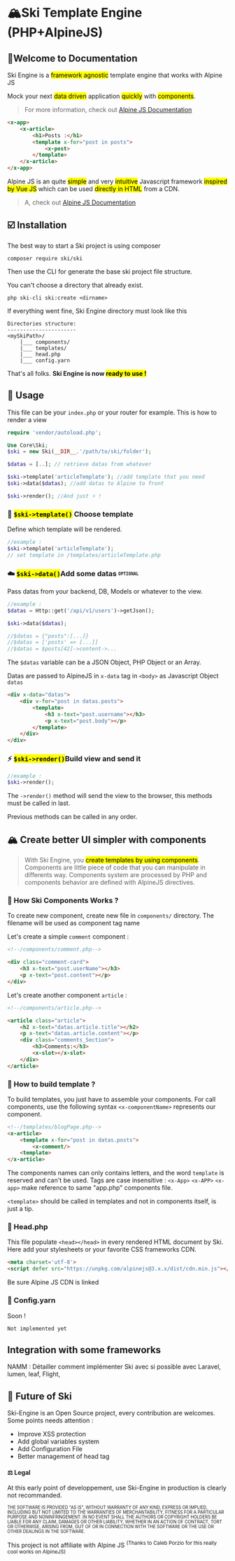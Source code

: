 # 🏔️Ski Template Engine (PHP+AlpineJS)
## 📜Welcome to Documentation
Ski Engine is a <mark>framework agnostic</mark> template engine that works with Alpine JS

Mock your next <mark> data driven</mark> application <mark>quickly</mark> with <mark>components</mark>.

>For more information, check out [Alpine JS Documentation](https://alpinejs.dev)
```html
<x-app>
	<x-article>
		<h1>Posts :</h1>
		<template x-for="post in posts">
			<x-post>
		</template>
	</x-article>
</x-app>
```

Alpine JS is an quite <mark>simple</mark> and very <mark>intuitive</mark> Javascript framework  <mark>inspired by Vue JS</mark> which can be used <mark>directly in HTML</mark> from a CDN.
>A, check out [Alpine JS Documentation](https://alpinejs.dev)
## ☑️ Installation

The best way to start a Ski project is using composer

```console
composer require ski/ski
```
Then use the CLI for generate the base ski project file structure.

You can't choose a directory that already exist.
```console
php ski-cli ski:create <dirname>
```
If everything went fine, Ski Engine directory must look like this
```
Directories structure:
----------------------
<mySkiPath>/
	|___ components/
	|___ templates/
	|___ head.php
	|___ config.yarn
```
That's all folks.
<b>Ski Engine is now <mark>ready to use !</mark></b>

## 🔨 Usage

This file can be your `index.php` or your router for example.
This is how to render a view

```php
require 'vendor/autoload.php';

Use Core\Ski;
$ski = new Ski(__DIR__.'/path/to/ski/folder');

$datas = [..]; // retrieve datas from whatever

$ski->template('articleTemplate'); //add template that you need
$ski->data($datas); //add datas to Alpine to front

$ski->render(); //And just ⚡️ !
```
###  📑  <mark>`$ski->template()`</mark> Choose template

Define which template will be rendered.
```php
//example :
$ski->template('articleTemplate');
// set template in /templates/articleTemplate.php
```
### ☁️   <mark>`$ski->data()`</mark>Add some datas <sub><sup>`OPTIONAL`<sup></sub>
Pass datas from your backend, DB, Models or whatever to the view.
```php
//example :
$datas = Http::get('/api/v1/users')->getJson();

$ski->data($datas);

//$datas = {"posts":[...]}
//$datas = ['posts' => [...]]
//$datas = $posts[42]->content->...
```
The `$datas` variable can be a JSON Object, PHP Object or an Array.

Datas are passed to AlpineJS in `x-data` tag in `<body>` as Javascript Object `datas`
```html
<div x-data="datas">
	<div v-for="post in datas.posts">
		<template>
			<h3 x-text="post.username"></h3>
			<p x-text="post.body"></p>
		</template>
	</div>
</div>
```

### ⚡️  <mark>`$ski->render()`</mark>Build view and send it
```php
//example :
$ski->render();
```
The `->render()` method will send the view to the browser, this methods must be called in last.

Previous methods can be called in any order.

## 🏔️ Create better UI simpler with components
> With Ski Engine, you <mark>create templates by using components</mark>.
>  Components are little piece of code that you can manipulate in differents way.
> Components system are processed by PHP and components behavior are defined with AlpineJS directives.

### 🔁 How Ski Components Works ?
To create new component, create new file in `components/` directory.
The filename will be used as component tag name

Let's create a simple `comment` component :
```html
<!--/components/comment.php-->

<div class="comment-card">
	<h3 x-text="post.userName"></h3>
	<p x-text="post.content"></p>
</div>
```
Let's create another component `article` :
```html
<!--/components/article.php-->

<article class="article">
	<h2 x-text="datas.article.title"></h2>
	<p x-text="datas.article.content"></p>
	<div class="comments_Section">
		<h3>Comments:</h3>
		<x-slot></x-slot>
	</div>
</article>
```
### 📑 How to build template ?

To build templates, you just have to assemble your components.
For call components, use the following syntax `<x-componentName>` represents our component.
```html
<!--/templates/blogPage.php-->
<x-article>
	<template x-for="post in datas.posts">
		<x-comment/>
	<template>
</x-article>
```
The components names can only contains letters, and the word `template` is reserved and can't be used.
Tags are case insensitive : `<x-App>` `<x-APP>` `<x-app>` make reference to same "app.php" components file.

`<template>` should be called in templates and not in components itself, is just a tip.

### 🔗 Head.php
This file populate `<head></head>` in every rendered HTML document by Ski.
Here add your stylesheets or your favorite CSS frameworks CDN.
```html
<meta charset='utf-8'>
<script defer src="https://unpkg.com/alpinejs@3.x.x/dist/cdn.min.js"></script>
```
Be sure Alpine JS CDN is linked

### 🧪 Config.yarn
Soon !
```
Not implemented yet
```
## Integration with some frameworks
NAMM : Détailler comment implémenter Ski avec si possible avec Laravel, lumen, leaf, Flight,
## 🔬 Future of Ski

Ski-Engine is an Open Source project, every contribution are welcomes.
Some points needs attention :
- Improve XSS protection
- Add global variables system
- Add Configuration File
- Better management of head tag

#### ⚖️ Legal
At this early point of developpement, use Ski-Engine in production is clearly not recommanded.

<sub><sup>THE SOFTWARE IS PROVIDED "AS IS", WITHOUT WARRANTY OF ANY KIND, EXPRESS OR IMPLIED, INCLUDING BUT NOT LIMITED TO THE WARRANTIES OF MERCHANTABILITY, FITNESS FOR A PARTICULAR PURPOSE AND NONINFRINGEMENT. IN NO EVENT SHALL THE AUTHORS OR COPYRIGHT HOLDERS BE LIABLE FOR ANY CLAIM, DAMAGES OR OTHER LIABILITY, WHETHER IN AN ACTION OF CONTRACT, TORT OR OTHERWISE, ARISING FROM, OUT OF OR IN CONNECTION WITH THE SOFTWARE OR THE USE OR OTHER DEALINGS IN THE SOFTWARE.</sup></sub>

This project is not affiliate with Alpine JS
<sup>(Thanks to Caleb Porzio for this really cool works on AlpineJS)</sup>
